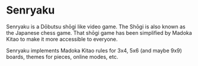 Senryaku
===================

Senryaku is a Dōbutsu shōgi like video game. The Shōgi is also known as the Japanese chess game. That shōgi game has been simplified by Madoka Kitao to make it more accessible to everyone.

Senryaku implements Madoka Kitao rules for 3x4, 5x6 (and maybe 9x9) boards, themes for pieces, online modes, etc.



